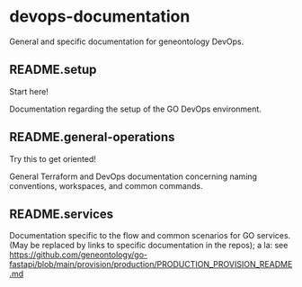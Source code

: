 # devops-documentation

General and specific documentation for geneontology DevOps.

## README.setup

Start here!

Documentation regarding the setup of the GO DevOps environment.

## README.general-operations

Try this to get oriented!

General Terraform and DevOps documentation concerning naming conventions, workspaces, and common commands.

## README.services

Documentation specific to the flow and common scenarios for GO services.
(May be replaced by links to specific documentation in the repos); a la: see https://github.com/geneontology/go-fastapi/blob/main/provision/production/PRODUCTION_PROVISION_README.md
